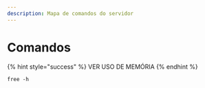 ```yaml
---
description: Mapa de comandos do servidor
---
```


# Comandos

{% hint style="success" %}
VER USO DE MEMÓRIA
{% endhint %}

```
free -h
```
